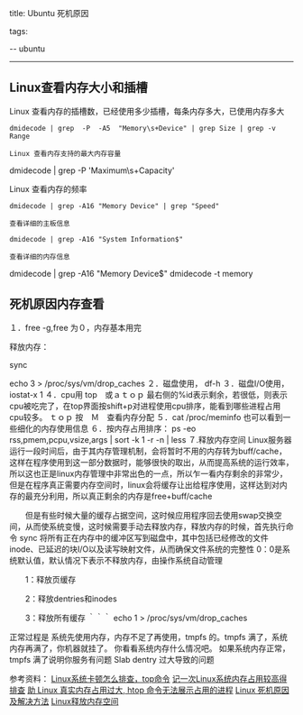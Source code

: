 title: Ubuntu 死机原因

tags:

-- ubuntu



--------------------

## Linux查看内存大小和插槽
Linux 查看内存的插槽数，已经使用多少插槽，每条内存多大，已使用内存多大
```
dmidecode | grep  -P  -A5  "Memory\s+Device" | grep Size | grep -v Range 

Linux 查看内存支持的最大内存容量
```
dmidecode | grep -P  'Maximum\s+Capacity'

Linux 查看内存的频率
```
dmidecode | grep -A16 "Memory Device" | grep "Speed" 

查看详细的主板信息

dmidecode | grep -A16 "System Information$"

查看详细的内存信息
```
dmidecode | grep -A16 "Memory Device$"
dmidecode -t memory

## 死机原因内存查看

１．free -g,free 为０，内存基本用完

释放内存：

sync

echo 3 > /proc/sys/vm/drop_caches
２．磁盘使用，  df-h
３．磁盘I/O使用，  iostat-x 1
４．cpu用 top　或ａｔｏｐ
最右侧的%id表示剩余，若很低，则表示cpu被吃完了，在top界面按shift+p对进程使用cpu排序，能看到哪些进程占用cpu较多。
ｔｏｐ 按　Ｍ　查看内存分配
５．cat /proc/meminfo 也可以看到一些细化的内存使用信息
６．按内存占用排序：
ps -eo rss,pmem,pcpu,vsize,args | sort -k 1 -r -n | less
７.释放内存空间
Linux服务器运行一段时间后，由于其内存管理机制，会将暂时不用的内存转为buff/cache，这样在程序使用到这一部分数据时，能够很快的取出，从而提高系统的运行效率，所以这也正是linux内存管理中非常出色的一点，所以乍一看内存剩余的非常少，但是在程序真正需要内存空间时，linux会将缓存让出给程序使用，这样达到对内存的最充分利用，所以真正剩余的内存是free+buff/cache

　　但是有些时候大量的缓存占据空间，这时候应用程序回去使用swap交换空间，从而使系统变慢，这时候需要手动去释放内存，释放内存的时候，首先执行命令 sync 将所有正在内存中的缓冲区写到磁盘中，其中包括已经修改的文件inode、已延迟的块I/O以及读写映射文件，从而确保文件系统的完整性
0：0是系统默认值，默认情况下表示不释放内存，由操作系统自动管理

　　1：释放页缓存

　　2：释放dentries和inodes

　　3：释放所有缓存
｀｀｀
echo 1 > /proc/sys/vm/drop_caches


正常过程是 系统先使用内存，内存不足了再使用，tmpfs 的。tmpfs 满了，系统内存再满了，你机器就挂了。
你看看系统内存什么情况吧。
如果系统内存正常，tmpfs 满了说明你服务有问题
Slab dentry 过大导致的问题

参考资料：
[Linux系统卡顿怎么排查，top命令](https://blog.csdn.net/single6/article/details/81176213)
[记一次Linux系统内存占用较高得排查](https://m.aliyun.com/yunqi/articles/161186)
[助 Linux 真实内存占用过大, htop 命令无法展示占用的进程](https://www.v2ex.com/t/432993)
[Linux 死机原因及解决方法](https://m.hqew.com/tech/fangan_388077)
[Linux释放内存空间](https://www.cnblogs.com/freeweb/p/5713513.html)
